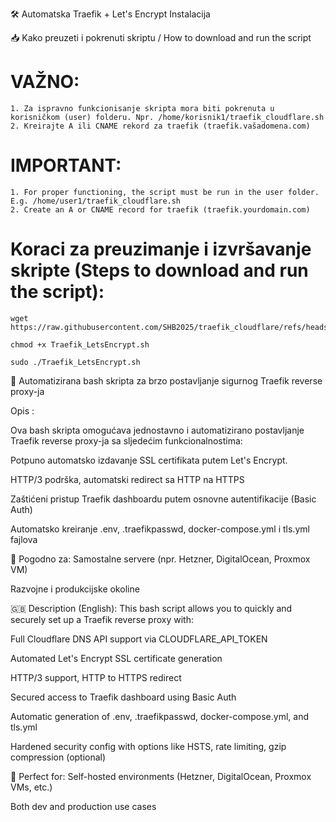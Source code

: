 🛠️ Automatska Traefik + Let's Encrypt Instalacija

📥 Kako preuzeti i pokrenuti skriptu / How to download and run the script

# VAŽNO: 
    1. Za ispravno funkcionisanje skripta mora biti pokrenuta u korisničkom (user) folderu. Npr. /home/korisnik1/traefik_cloudflare.sh
    2. Kreirajte A ili CNAME rekord za traefik (traefik.vašadomena.com)
# IMPORTANT: 
    1. For proper functioning, the script must be run in the user folder. E.g. /home/user1/traefik_cloudflare.sh
    2. Create an A or CNAME record for traefik (traefik.yourdomain.com)

# Koraci za preuzimanje i izvršavanje skripte (Steps to download and run the script):

    wget https://raw.githubusercontent.com/SHB2025/traefik_cloudflare/refs/heads/main/traefik_cloudflare.sh

    chmod +x Traefik_LetsEncrypt.sh

    sudo ./Traefik_LetsEncrypt.sh



🚀 Automatizirana bash skripta za brzo postavljanje sigurnog Traefik reverse proxy-ja

Opis :

Ova bash skripta omogućava jednostavno i automatizirano postavljanje Traefik reverse proxy-ja sa sljedećim funkcionalnostima:

Potpuno automatsko izdavanje SSL certifikata putem Let's Encrypt.

HTTP/3 podrška, automatski redirect sa HTTP na HTTPS

Zaštićeni pristup Traefik dashboardu putem osnovne autentifikacije (Basic Auth)

Automatsko kreiranje .env, .traefikpasswd, docker-compose.yml i tls.yml fajlova


🧩 Pogodno za:
Samostalne servere (npr. Hetzner, DigitalOcean, Proxmox VM)

Razvojne i produkcijske okoline

🇬🇧 Description (English):
This bash script allows you to quickly and securely set up a Traefik reverse proxy with:

Full Cloudflare DNS API support via CLOUDFLARE_API_TOKEN

Automated Let's Encrypt SSL certificate generation

HTTP/3 support, HTTP to HTTPS redirect

Secured access to Traefik dashboard using Basic Auth

Automatic generation of .env, .traefikpasswd, docker-compose.yml, and tls.yml

Hardened security config with options like HSTS, rate limiting, gzip compression (optional)

🧩 Perfect for:
Self-hosted environments (Hetzner, DigitalOcean, Proxmox VMs, etc.)

Both dev and production use cases
